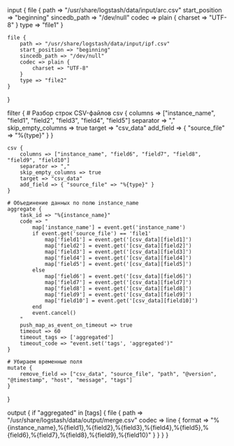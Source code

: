 input {
    file {
        path => "/usr/share/logstash/data/input/arc.csv"
        start_position => "beginning"
        sincedb_path => "/dev/null"
        codec => plain {
            charset => "UTF-8"
        }
        type => "file1"
    }
    
    file {
        path => "/usr/share/logstash/data/input/ipf.csv"
        start_position => "beginning"
        sincedb_path => "/dev/null"
        codec => plain {
            charset => "UTF-8"
        }
        type => "file2"
    }
}

filter {
    # Разбор строк CSV-файлов
    csv {
        columns => ["instance_name", "field1", "field2", "field3", "field4", "field5"]
        separator => ","
        skip_empty_columns => true
        target => "csv_data"
        add_field => { "source_file" => "%{type}" }
    }

    csv {
        columns => ["instance_name", "field6", "field7", "field8", "field9", "field10"]
        separator => ","
        skip_empty_columns => true
        target => "csv_data"
        add_field => { "source_file" => "%{type}" }
    }

    # Объединение данных по полю instance_name
    aggregate {
        task_id => "%{instance_name}"
        code => "
            map['instance_name'] = event.get('instance_name')
            if event.get('source_file') == 'file1'
                map['field1'] = event.get('[csv_data][field1]')
                map['field2'] = event.get('[csv_data][field2]')
                map['field3'] = event.get('[csv_data][field3]')
                map['field4'] = event.get('[csv_data][field4]')
                map['field5'] = event.get('[csv_data][field5]')
            else
                map['field6'] = event.get('[csv_data][field6]')
                map['field7'] = event.get('[csv_data][field7]')
                map['field8'] = event.get('[csv_data][field8]')
                map['field9'] = event.get('[csv_data][field9]')
                map['field10'] = event.get('[csv_data][field10]')
            end
            event.cancel()
        "
        push_map_as_event_on_timeout => true
        timeout => 60
        timeout_tags => ['aggregated']
        timeout_code => "event.set('tags', 'aggregated')"
    }

    # Убираем временные поля
    mutate {
        remove_field => ["csv_data", "source_file", "path", "@version", "@timestamp", "host", "message", "tags"]
    }
}

output {
    if "aggregated" in [tags] {
        file {
            path => "/usr/share/logstash/data/output/merge.csv"
            codec => line {
                format => "%{instance_name},%{field1},%{field2},%{field3},%{field4},%{field5},%{field6},%{field7},%{field8},%{field9},%{field10}"
            }
        }
    }
}

